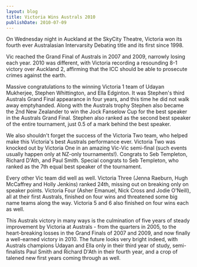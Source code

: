 ```yaml
---
layout: blog
title: Victoria Wins Australs 2010
publishDate: 2010-07-09
---
```

On Wednesday night in Auckland at the SkyCity Theatre, Victoria won its fourth ever Australasian Intervarsity Debating title and its first since 1998.

Vic reached the Grand Final of Australs in 2007 and 2009, narrowly losing each year. 2010 was different, with Victoria recording a resounding 8-1 victory over Auckland 2, affirming that the ICC should be able to prosecute crimes against the earth.

Massive congratulations to the winning Victoria 1 team of Udayan Mukherjee, Stephen Whittington, and Ella Edginton. It was Stephen's third Australs Grand Final appearance in four years, and this time he did not walk away emptyhanded. Along with the Australs trophy Stephen also became the 2nd New Zealander to win the Jock Fanselow Cup for the best speaker in the Australs Grand Final. Stephen also ranked as the second best speaker of the entire tournament, just 0.5 of a mark behind the best speaker.

We also shouldn't forget the success of the Victoria Two team, who helped make this Victoria's best Australs performance ever. Victoria Two was knocked out by Victoria One in an amazing Vic-Vic semi-final (such events usually happen only at NZ-only tournaments!). Congrats to Seb Templeton, Richard D'Ath, and Paul Smith. Special congrats to Seb Templeton, who ranked as the 7th equal best speaker of the tournament.

Every other Vic team did well as well. Victoria Three (Jenna Raeburn, Hugh McCaffrey and Holly Jenkins) ranked 24th, missing out on breaking only on speaker points. Victoria Four (Asher Emanuel, Nick Cross and Jodie O'Neill), all at their first Australs, finished on four wins and threatened some big name teams along the way. Victoria 5 and 6 also finished on four wins each as well.

This Australs victory in many ways is the culmination of five years of steady improvement by Victoria at Australs - from the quarters in 2005, to the heart-breaking losses in the Grand Finals of 2007 and 2009, and now finally a well-earned victory in 2010. The future looks very bright indeed, with Australs champions Udayan and Ella only in their third year of study, semi-finalists Paul Smith and Richard D'Ath in their fourth year, and a crop of talened new first years coming through as well.
